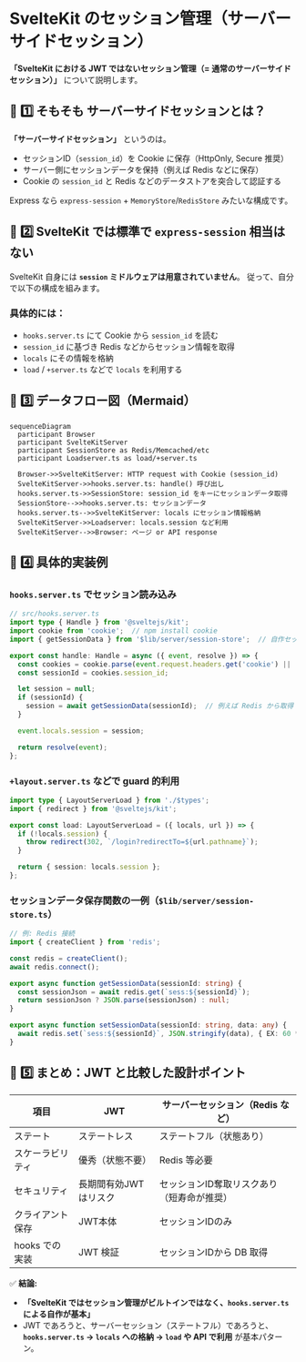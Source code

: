 # SvelteKit のセッション管理（サーバーサイドセッション）

**「SvelteKit における JWT ではないセッション管理（= 通常のサーバーサイドセッション）」** について説明します。

## 🔹 1️⃣ そもそも サーバーサイドセッションとは？

**「サーバーサイドセッション」** というのは。

* セッションID（`session_id`）を Cookie に保存（HttpOnly, Secure 推奨）
* サーバー側にセッションデータを保持（例えば Redis などに保存）
* Cookie の `session_id` と Redis などのデータストアを突合して認証する

Express なら `express-session` + `MemoryStore`/`RedisStore` みたいな構成です。

## 🔹 2️⃣ SvelteKit では標準で `express-session` 相当はない

SvelteKit 自身には **`session` ミドルウェアは用意されていません**。
従って、自分で以下の構成を組みます。

### 具体的には：

* `hooks.server.ts` にて Cookie から `session_id` を読む
* `session_id` に基づき Redis などからセッション情報を取得
* `locals` にその情報を格納
* `load` / `+server.ts` などで `locals` を利用する

## 🔹 3️⃣ データフロー図（Mermaid）

```mermaid
sequenceDiagram
  participant Browser
  participant SvelteKitServer
  participant SessionStore as Redis/Memcached/etc
  participant Loadserver.ts as load/+server.ts

  Browser->>SvelteKitServer: HTTP request with Cookie (session_id)
  SvelteKitServer->>hooks.server.ts: handle() 呼び出し
  hooks.server.ts->>SessionStore: session_id をキーにセッションデータ取得
  SessionStore-->>hooks.server.ts: セッションデータ
  hooks.server.ts-->>SvelteKitServer: locals にセッション情報格納
  SvelteKitServer->>Loadserver: locals.session など利用
  SvelteKitServer-->>Browser: ページ or API response
```

## 🔹 4️⃣ 具体的実装例

### `hooks.server.ts` でセッション読み込み

```ts
// src/hooks.server.ts
import type { Handle } from '@sveltejs/kit';
import cookie from 'cookie';  // npm install cookie
import { getSessionData } from '$lib/server/session-store';  // 自作セッション取得関数

export const handle: Handle = async ({ event, resolve }) => {
  const cookies = cookie.parse(event.request.headers.get('cookie') || '');
  const sessionId = cookies.session_id;

  let session = null;
  if (sessionId) {
    session = await getSessionData(sessionId);  // 例えば Redis から取得
  }

  event.locals.session = session;

  return resolve(event);
};
```

### `+layout.server.ts` などで guard 的利用

```ts
import type { LayoutServerLoad } from './$types';
import { redirect } from '@sveltejs/kit';

export const load: LayoutServerLoad = ({ locals, url }) => {
  if (!locals.session) {
    throw redirect(302, `/login?redirectTo=${url.pathname}`);
  }

  return { session: locals.session };
};
```

### セッションデータ保存関数の一例（`$lib/server/session-store.ts`）

```ts
// 例: Redis 接続
import { createClient } from 'redis';

const redis = createClient();
await redis.connect();

export async function getSessionData(sessionId: string) {
  const sessionJson = await redis.get(`sess:${sessionId}`);
  return sessionJson ? JSON.parse(sessionJson) : null;
}

export async function setSessionData(sessionId: string, data: any) {
  await redis.set(`sess:${sessionId}`, JSON.stringify(data), { EX: 60 * 60 * 24 });  // 24時間有効
}
```

## 🔹 5️⃣ まとめ：JWT と比較した設計ポイント

| 項目         | JWT          | サーバーセッション（Redis など）    |
| ---------- | ------------ | ---------------------- |
| ステート       | ステートレス       | ステートフル（状態あり）           |
| スケーラビリティ   | 優秀（状態不要）     | Redis 等必要              |
| セキュリティ     | 長期間有効JWTはリスク | セッションID奪取リスクあり（短寿命が推奨） |
| クライアント保存   | JWT本体        | セッションIDのみ              |
| hooks での実装 | JWT 検証       | セッションIDから DB 取得        |

✅ **結論:**

* **「SvelteKit ではセッション管理がビルトインではなく、`hooks.server.ts` による自作が基本」**
* JWT であろうと、サーバーセッション（ステートフル）であろうと、
  **`hooks.server.ts` → `locals` への格納 → `load` や API で利用**
  が基本パターン。

